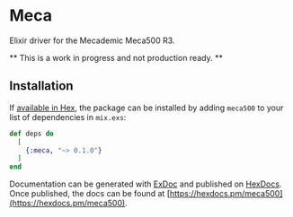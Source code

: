 # Meca

Elixir driver for the Mecademic Meca500 R3.

** This is a work in progress and not production ready. **

## Installation

If [available in Hex](https://hex.pm/docs/publish), the package can be installed
by adding `meca500` to your list of dependencies in `mix.exs`:

```elixir
def deps do
  [
    {:meca, "~> 0.1.0"}
  ]
end
```

Documentation can be generated with [ExDoc](https://github.com/elixir-lang/ex_doc)
and published on [HexDocs](https://hexdocs.pm). Once published, the docs can
be found at [https://hexdocs.pm/meca500](https://hexdocs.pm/meca500).

